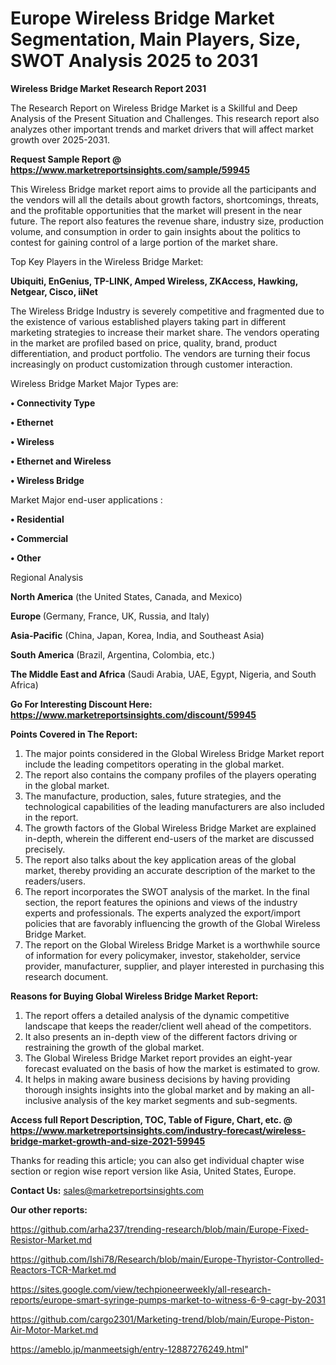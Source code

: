  # Europe Wireless Bridge Market Segmentation, Main Players, Size, SWOT Analysis 2025 to 2031

<strong>Wireless Bridge Market Research Report 2031</strong>

The Research Report on Wireless Bridge Market is a Skillful and Deep Analysis of the Present Situation and Challenges. This research report also analyzes other important trends and market drivers that will affect market growth over 2025-2031.

<strong>Request Sample Report @ <a href=https://www.marketreportsinsights.com/sample/59945>https://www.marketreportsinsights.com/sample/59945</a></strong>

This Wireless Bridge market report aims to provide all the participants and the vendors will all the details about growth factors, shortcomings, threats, and the profitable opportunities that the market will present in the near future. The report also features the revenue share, industry size, production volume, and consumption in order to gain insights about the politics to contest for gaining control of a large portion of the market share.

Top Key Players in the Wireless Bridge Market:

<strong>Ubiquiti, EnGenius, TP-LINK, Amped Wireless, ZKAccess, Hawking, Netgear, Cisco, iiNet</strong>

The Wireless Bridge Industry is severely competitive and fragmented due to the existence of various established players taking part in different marketing strategies to increase their market share. The vendors operating in the market are profiled based on price, quality, brand, product differentiation, and product portfolio. The vendors are turning their focus increasingly on product customization through customer interaction.

Wireless Bridge Market Major Types are:

<strong>• Connectivity Type

• Ethernet

• Wireless

• Ethernet and Wireless

• Wireless Bridge</strong>

Market Major end-user applications :

<strong>• Residential

• Commercial

• Other</strong>

Regional Analysis

</u><strong><b>North America</b></strong> (the United States, Canada, and Mexico)

<strong><b>Europe </b></strong>(Germany, France, UK, Russia, and Italy)

<strong><b>Asia-Pacific</b></strong> (China, Japan, Korea, India, and Southeast Asia)

<strong><b>South America</b></strong> (Brazil, Argentina, Colombia, etc.)

<strong><b>The Middle East and Africa</b></strong> (Saudi Arabia, UAE, Egypt, Nigeria, and South Africa)

<strong>Go For Interesting Discount Here: <a href=https://www.marketreportsinsights.com/discount/59945>https://www.marketreportsinsights.com/discount/59945</a></strong>

<strong>Points Covered in The Report:</strong>
<ol>
  <li>The major points considered in the Global Wireless Bridge Market report include the leading competitors operating in the global market.</li>
  <li>The report also contains the company profiles of the players operating in the global market.</li>
  <li>The manufacture, production, sales, future strategies, and the technological capabilities of the leading manufacturers are also included in the report.</li>
  <li>The growth factors of the Global Wireless Bridge Market are explained in-depth, wherein the different end-users of the market are discussed precisely.</li>
  <li>The report also talks about the key application areas of the global market, thereby providing an accurate description of the market to the readers/users.</li>
  <li>The report incorporates the SWOT analysis of the market. In the final section, the report features the opinions and views of the industry experts and professionals. The experts analyzed the export/import policies that are favorably influencing the growth of the Global Wireless Bridge Market.</li>
  <li>The report on the Global Wireless Bridge Market is a worthwhile source of information for every policymaker, investor, stakeholder, service provider, manufacturer, supplier, and player interested in purchasing this research document.</li>
</ol>
<strong>Reasons for Buying Global Wireless Bridge Market Report:</strong>

<ol>
  <li>The report offers a detailed analysis of the dynamic competitive landscape that keeps the reader/client well ahead of the competitors.</li>
  <li>It also presents an in-depth view of the different factors driving or restraining the growth of the global market.</li>
  <li>The Global Wireless Bridge Market report provides an eight-year forecast evaluated on the basis of how the market is estimated to grow.</li>
  <li>It helps in making aware business decisions by having providing thorough insights insights into the global market and by making an all-inclusive analysis of the key market segments and sub-segments.</li>
</ol>
<strong>Access full Report Description, TOC, Table of Figure, Chart, etc. @ <a href=https://www.marketreportsinsights.com/industry-forecast/wireless-bridge-market-growth-and-size-2021-59945>https://www.marketreportsinsights.com/industry-forecast/wireless-bridge-market-growth-and-size-2021-59945</a></strong>


Thanks for reading this article; you can also get individual chapter wise section or region wise report version like Asia, United States, Europe.

<strong>Contact Us:</strong>
sales@marketreportsinsights.com

<strong>Our other reports:</strong>

<a href=https://github.com/arha237/trending-research/blob/main/Europe-Fixed-Resistor-Market.md>https://github.com/arha237/trending-research/blob/main/Europe-Fixed-Resistor-Market.md</a>

<a href=https://github.com/Ishi78/Research/blob/main/Europe-Thyristor-Controlled-Reactors-TCR-Market.md>https://github.com/Ishi78/Research/blob/main/Europe-Thyristor-Controlled-Reactors-TCR-Market.md</a>

<a href=https://sites.google.com/view/techpioneerweekly/all-research-reports/europe-smart-syringe-pumps-market-to-witness-6-9-cagr-by-2031>https://sites.google.com/view/techpioneerweekly/all-research-reports/europe-smart-syringe-pumps-market-to-witness-6-9-cagr-by-2031</a>

<a href=https://github.com/cargo2301/Marketing-trend/blob/main/Europe-Piston-Air-Motor-Market.md>https://github.com/cargo2301/Marketing-trend/blob/main/Europe-Piston-Air-Motor-Market.md</a>

<a href=https://ameblo.jp/manmeetsigh/entry-12887276249.html>https://ameblo.jp/manmeetsigh/entry-12887276249.html</a>"
